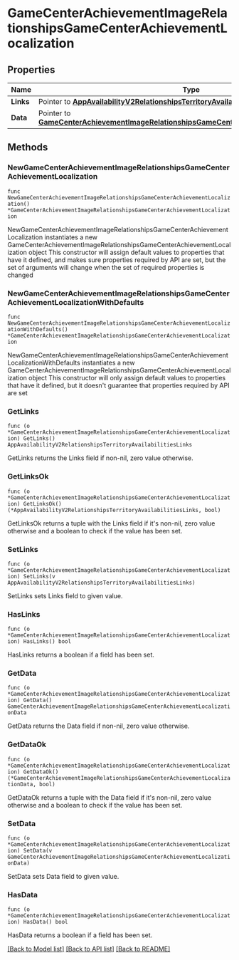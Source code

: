 # GameCenterAchievementImageRelationshipsGameCenterAchievementLocalization

## Properties

Name | Type | Description | Notes
------------ | ------------- | ------------- | -------------
**Links** | Pointer to [**AppAvailabilityV2RelationshipsTerritoryAvailabilitiesLinks**](AppAvailabilityV2RelationshipsTerritoryAvailabilitiesLinks.md) |  | [optional] 
**Data** | Pointer to [**GameCenterAchievementImageRelationshipsGameCenterAchievementLocalizationData**](GameCenterAchievementImageRelationshipsGameCenterAchievementLocalizationData.md) |  | [optional] 

## Methods

### NewGameCenterAchievementImageRelationshipsGameCenterAchievementLocalization

`func NewGameCenterAchievementImageRelationshipsGameCenterAchievementLocalization() *GameCenterAchievementImageRelationshipsGameCenterAchievementLocalization`

NewGameCenterAchievementImageRelationshipsGameCenterAchievementLocalization instantiates a new GameCenterAchievementImageRelationshipsGameCenterAchievementLocalization object
This constructor will assign default values to properties that have it defined,
and makes sure properties required by API are set, but the set of arguments
will change when the set of required properties is changed

### NewGameCenterAchievementImageRelationshipsGameCenterAchievementLocalizationWithDefaults

`func NewGameCenterAchievementImageRelationshipsGameCenterAchievementLocalizationWithDefaults() *GameCenterAchievementImageRelationshipsGameCenterAchievementLocalization`

NewGameCenterAchievementImageRelationshipsGameCenterAchievementLocalizationWithDefaults instantiates a new GameCenterAchievementImageRelationshipsGameCenterAchievementLocalization object
This constructor will only assign default values to properties that have it defined,
but it doesn't guarantee that properties required by API are set

### GetLinks

`func (o *GameCenterAchievementImageRelationshipsGameCenterAchievementLocalization) GetLinks() AppAvailabilityV2RelationshipsTerritoryAvailabilitiesLinks`

GetLinks returns the Links field if non-nil, zero value otherwise.

### GetLinksOk

`func (o *GameCenterAchievementImageRelationshipsGameCenterAchievementLocalization) GetLinksOk() (*AppAvailabilityV2RelationshipsTerritoryAvailabilitiesLinks, bool)`

GetLinksOk returns a tuple with the Links field if it's non-nil, zero value otherwise
and a boolean to check if the value has been set.

### SetLinks

`func (o *GameCenterAchievementImageRelationshipsGameCenterAchievementLocalization) SetLinks(v AppAvailabilityV2RelationshipsTerritoryAvailabilitiesLinks)`

SetLinks sets Links field to given value.

### HasLinks

`func (o *GameCenterAchievementImageRelationshipsGameCenterAchievementLocalization) HasLinks() bool`

HasLinks returns a boolean if a field has been set.

### GetData

`func (o *GameCenterAchievementImageRelationshipsGameCenterAchievementLocalization) GetData() GameCenterAchievementImageRelationshipsGameCenterAchievementLocalizationData`

GetData returns the Data field if non-nil, zero value otherwise.

### GetDataOk

`func (o *GameCenterAchievementImageRelationshipsGameCenterAchievementLocalization) GetDataOk() (*GameCenterAchievementImageRelationshipsGameCenterAchievementLocalizationData, bool)`

GetDataOk returns a tuple with the Data field if it's non-nil, zero value otherwise
and a boolean to check if the value has been set.

### SetData

`func (o *GameCenterAchievementImageRelationshipsGameCenterAchievementLocalization) SetData(v GameCenterAchievementImageRelationshipsGameCenterAchievementLocalizationData)`

SetData sets Data field to given value.

### HasData

`func (o *GameCenterAchievementImageRelationshipsGameCenterAchievementLocalization) HasData() bool`

HasData returns a boolean if a field has been set.


[[Back to Model list]](../README.md#documentation-for-models) [[Back to API list]](../README.md#documentation-for-api-endpoints) [[Back to README]](../README.md)


